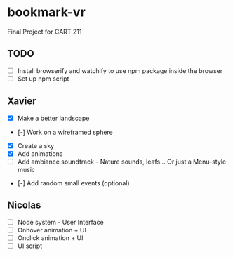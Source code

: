# bookmark-vr
Final Project for CART 211

## TODO

- [ ] Install browserify and watchify to use npm package inside the browser
- [ ] Set up npm script

## Xavier

- [X] Make a better landscape
- [-] Work on a wireframed sphere
- [X] Create a sky
- [X] Add animations
- [ ] Add ambiance soundtrack - Nature sounds, leafs... Or just a Menu-style music
- [-] Add random small events (optional)

## Nicolas

- [ ] Node system - User Interface
- [ ] Onhover animation + UI
- [ ] Onclick animation + UI
- [ ] UI script